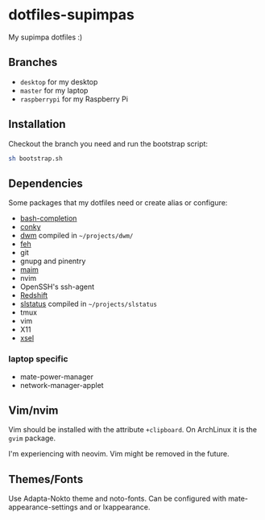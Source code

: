 # dotfiles-supimpas

My supimpa dotfiles :)

## Branches

- `desktop` for my desktop
- `master` for my laptop
- `raspberrypi` for my Raspberry Pi

## Installation

Checkout the branch you need and run the bootstrap script:

```bash
sh bootstrap.sh
```

## Dependencies

Some packages that my dotfiles need or create alias or configure:

- [bash-completion](https://github.com/scop/bash-completion)
- [conky](https://github.com/brndnmtthws/conky)
- [dwm](https://dwm.suckless.org/) compiled in `~/projects/dwm/`
- [feh](https://feh.finalrewind.org)
- git
- gnupg and pinentry
- [maim](https://github.com/naelstrof/maim)
- nvim
- OpenSSH's ssh-agent
- [Redshift](http://jonls.dk/redshift/)
- [slstatus](https://tools.suckless.org/slstatus/) compiled in
  `~/projects/slstatus`
- tmux
- vim
- X11
- [xsel](http://www.vergenet.net/~conrad/software/xsel/)

### laptop specific

- mate-power-manager
- network-manager-applet


## Vim/nvim

Vim should be installed with the attribute `+clipboard`. On ArchLinux it is the
`gvim` package.

I'm experiencing with neovim. Vim might be removed in the future.


## Themes/Fonts

Use Adapta-Nokto theme and noto-fonts. Can be configured with
mate-appearance-settings and or lxappearance.
